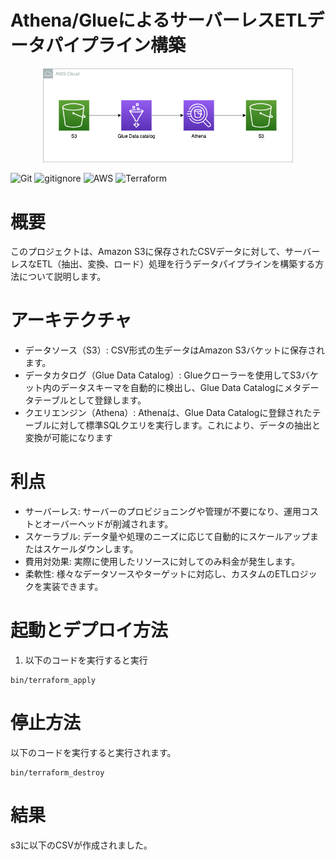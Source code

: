 # Athena/GlueによるサーバーレスETLデータパイプライン構築



<p align="center">
  <img src="sources/aws.png" alt="animated" width="400">
</p>

![Git](https://img.shields.io/badge/GIT-E44C30?logo=git&logoColor=white)
![gitignore](https://img.shields.io/badge/gitignore%20io-204ECF?logo=gitignoredotio&logoColor=white)
![AWS](https://img.shields.io/badge/AWS-%23FF9900.svg?logo=amazon-aws&logoColor=white)
![Terraform](https://img.shields.io/badge/terraform-%235835CC.svg?logo=terraform&logoColor=white)

# 概要

このプロジェクトは、Amazon S3に保存されたCSVデータに対して、サーバーレスなETL（抽出、変換、ロード）処理を行うデータパイプラインを構築する方法について説明します。

# アーキテクチャ
+ データソース（S3）: CSV形式の生データはAmazon S3バケットに保存されます。
+ データカタログ（Glue Data Catalog）: Glueクローラーを使用してS3バケット内のデータスキーマを自動的に検出し、Glue Data Catalogにメタデータテーブルとして登録します。
+ クエリエンジン（Athena）: Athenaは、Glue Data Catalogに登録されたテーブルに対して標準SQLクエリを実行します。これにより、データの抽出と変換が可能になります

# 利点
+ サーバーレス: サーバーのプロビジョニングや管理が不要になり、運用コストとオーバーヘッドが削減されます。
+ スケーラブル: データ量や処理のニーズに応じて自動的にスケールアップまたはスケールダウンします。
+ 費用対効果: 実際に使用したリソースに対してのみ料金が発生します。
+ 柔軟性: 様々なデータソースやターゲットに対応し、カスタムのETLロジックを実装できます。

# 起動とデプロイ方法
1. 以下のコードを実行すると実行
```
bin/terraform_apply
```

# 停止方法
以下のコードを実行すると実行されます。
```
bin/terraform_destroy
```

# 結果

s3に以下のCSVが作成されました。

<!-- <p align="center">
  <img src="sources/csv.png" alt="animated">
</p> -->
